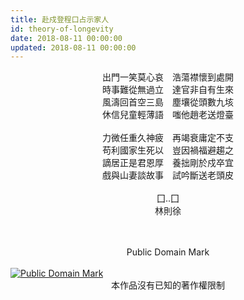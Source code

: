 ```yaml
---
title: 赴戍登程口占示家人
id: theory-of-longevity
date: 2018-08-11 00:00:00
updated: 2018-08-11 00:00:00
---
```


<center>出門一笑莫心哀　浩蕩襟懷到處開</center>
<center>時事難從無過立　達官非自有生來</center>
<center>風濤回首空三島　塵壤從頭數九垓</center>
<center>休信兒童輕薄語　嗤他趙老送燈臺</center>
<center><br></center>
<center>力微任重久神疲　再竭衰庸定不支</center>
<center>苟利國家生死以　豈因禍福避趨之</center>
<center>謫居正是君恩厚　養拙剛於戍卒宜</center>
<center>戲與山妻談故事　試吟斷送老頭皮</center>

<br>
<!--more-->

<center>囗..囗</center>
<center>林則徐</center><br><br>

<p>
	<center>Public Domain Mark</center><br>
	<a rel="license" href="http://creativecommons.org/publicdomain/mark/1.0/">
		<img src="https://licensebuttons.net/p/mark/1.0/80x15.png"
		     style="border-style: none;" alt="Public Domain Mark" />
	</a>
	<center>本作品沒有已知的著作權限制</center>
</p>
